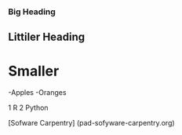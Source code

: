 ### Big Heading
## Littiler Heading
# Smaller

-Apples
-Oranges

1 R
2 Python

[Sofware Carpentry] (pad-sofyware-carpentry.org)
